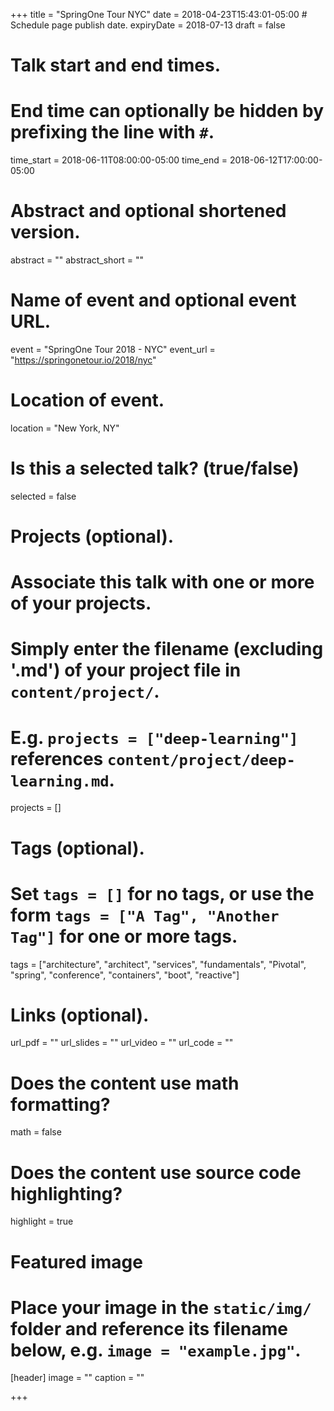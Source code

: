 +++
title = "SpringOne Tour NYC"
date = 2018-04-23T15:43:01-05:00  # Schedule page publish date.
expiryDate = 2018-07-13
draft = false

# Talk start and end times.
#   End time can optionally be hidden by prefixing the line with `#`.
time_start = 2018-06-11T08:00:00-05:00
time_end = 2018-06-12T17:00:00-05:00

# Abstract and optional shortened version.
abstract = ""
abstract_short = ""

# Name of event and optional event URL.
event = "SpringOne Tour 2018 - NYC"
event_url = "https://springonetour.io/2018/nyc"

# Location of event.
location = "New York, NY"

# Is this a selected talk? (true/false)
selected = false

# Projects (optional).
#   Associate this talk with one or more of your projects.
#   Simply enter the filename (excluding '.md') of your project file in `content/project/`.
#   E.g. `projects = ["deep-learning"]` references `content/project/deep-learning.md`.
projects = []

# Tags (optional).
#   Set `tags = []` for no tags, or use the form `tags = ["A Tag", "Another Tag"]` for one or more tags.
tags = ["architecture", "architect", "services", "fundamentals", "Pivotal", "spring", "conference", "containers", "boot", "reactive"]

# Links (optional).
url_pdf = ""
url_slides = ""
url_video = ""
url_code = ""

# Does the content use math formatting?
math = false

# Does the content use source code highlighting?
highlight = true

# Featured image
# Place your image in the `static/img/` folder and reference its filename below, e.g. `image = "example.jpg"`.
[header]
image = ""
caption = ""

+++
